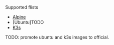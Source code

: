 Supported flists

- [Alpine](https://hub.grid.tf/tf-official-apps/base:latest.flist)
- [Ubuntu]TODO
- [K3s](https://hub.grid.tf/ahmed_hanafy_1/ahmedhanafy725-k3s-latest.flist) 


TODO:  promote ubuntu and k3s images to official.